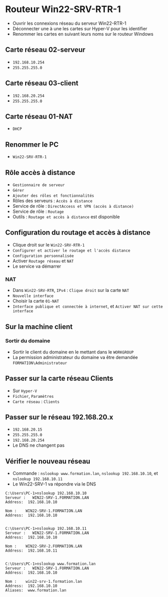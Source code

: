 # Routeur Win22-SRV-RTR-1
- Ouvrir les connexions réseau du serveur Win22-RTR-1
- Déconnecter une à une les cartes sur Hyper-V pour les identifier
- Renommer les cartes en suivant leurs noms sur le routeur Windows

## Carte réseau 02-serveur
- `192.168.10.254`
- `255.255.255.0`

## Carte réseau 03-client
- `192.168.20.254`
- `255.255.255.0`

## Carte réseau 01-NAT
- `DHCP`

## Renommer le PC
- `Win22-SRV-RTR-1`

## Rôle accès à distance
- `Gestionnaire de serveur`
- `Gérer`
- `Ajouter des rôles et fonctionnalités`
- Rôles des serveurs : `Accès à distance`
- Service de rôle : `DirectAccess et VPN (accès à distance)`
- Service de rôle : `Routage`
- Outils : `Routage et accès à distance` est disponible

## Configuration du routage et accès à distance
- Clique droit sur le `Win22-SRV-RTR-1`
- `Configurer et activer le routage et l'accès distance`
- `Configuration personnalisée`
- Activer `Routage réseau` et `NAT`
- Le service va démarrer

### NAT
- Dans `Win22-SRV-RTR`, `IPv4` : `Clique droit` sur la carte `NAT`
- `Nouvelle interface`
- Choisir la carte `01-NAT`
- `Interface publique et connectée à internet`, et `Activer NAT sur cette interface`

## Sur la machine client
### Sortir du domaine
- Sortir le client du domaine en le mettant dans le `WORKGROUP`
- La permission administrateur du domaine va être demandée `FORMATION\Administrateur`
## Passer sur la carte réseau Clients
- Sur `Hyper-V`
- `Fichier`, `Paramètres`
- `Carte réseau` : `Clients`
## Passer sur le réseau 192.168.20.x
- `192.168.20.15`
- `255.255.255.0`
- `192.168.20.254`
- Le DNS ne changent pas
## Vérifier le nouveau réseau
- Commande : `nslookup www.formation.lan`, `nslookup 192.168.10.10`, et `nslookup 192.168.10.11`
- Le Win22-SRV-1 va répondre via le DNS
```
C:\Users\PC-1>nslookup 192.168.10.10
Serveur :   WIN22-SRV-1.FORMATION.LAN
Address:  192.168.10.10

Nom :    WIN22-SRV-1.FORMATION.LAN
Address:  192.168.10.10


C:\Users\PC-1>nslookup 192.168.10.11
Serveur :   WIN22-SRV-1.FORMATION.LAN
Address:  192.168.10.10

Nom :    WIN22-SRV-2.FORMATION.LAN
Address:  192.168.10.11


C:\Users\PC-1>nslookup www.formation.lan
Serveur :   WIN22-SRV-1.FORMATION.LAN
Address:  192.168.10.10

Nom :    win22-srv-1.formation.lan
Address:  192.168.10.10
Aliases:  www.formation.lan
```
